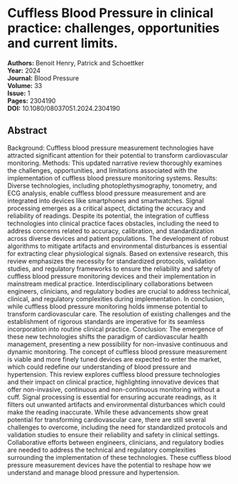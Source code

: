 # Cuffless Blood Pressure in clinical practice: challenges, opportunities and current limits.

**Authors:** Benoit Henry, Patrick and Schoettker  
**Year:** 2024  
**Journal:** Blood Pressure  
**Volume:** 33  
**Issue:** 1  
**Pages:** 2304190  
**DOI:** 10.1080/08037051.2024.2304190  

## Abstract
Background: Cuffless blood pressure measurement technologies have attracted significant attention for their potential to transform cardiovascular monitoring. Methods: This updated narrative review thoroughly examines the challenges, opportunities, and limitations associated with the implementation of cuffless blood pressure monitoring systems. Results: Diverse technologies, including photoplethysmography, tonometry, and ECG analysis, enable cuffless blood pressure measurement and are integrated into devices like smartphones and smartwatches. Signal processing emerges as a critical aspect, dictating the accuracy and reliability of readings. Despite its potential, the integration of cuffless technologies into clinical practice faces obstacles, including the need to address concerns related to accuracy, calibration, and standardization across diverse devices and patient populations. The development of robust algorithms to mitigate artifacts and environmental disturbances is essential for extracting clear physiological signals. Based on extensive research, this review emphasizes the necessity for standardized protocols, validation studies, and regulatory frameworks to ensure the reliability and safety of cuffless blood pressure monitoring devices and their implementation in mainstream medical practice. Interdisciplinary collaborations between engineers, clinicians, and regulatory bodies are crucial to address technical, clinical, and regulatory complexities during implementation. In conclusion, while cuffless blood pressure monitoring holds immense potential to transform cardiovascular care. The resolution of existing challenges and the establishment of rigorous standards are imperative for its seamless incorporation into routine clinical practice. Conclusion: The emergence of these new technologies shifts the paradigm of cardiovascular health management, presenting a new possibility for non-invasive continuous and dynamic monitoring. The concept of cuffless blood pressure measurement is viable and more finely tuned devices are expected to enter the market, which could redefine our understanding of blood pressure and hypertension. This review explores cuffless blood pressure technologies and their impact on clinical practice, highlighting innovative devices that offer non-invasive, continuous and non-continuous monitoring without a cuff. Signal processing is essential for ensuring accurate readings, as it filters out unwanted artifacts and environmental disturbances which could make the reading inaccurate. While these advancements show great potential for transforming cardiovascular care, there are still several challenges to overcome, including the need for standardized protocols and validation studies to ensure their reliability and safety in clinical settings. Collaborative efforts between engineers, clinicians, and regulatory bodies are needed to address the technical and regulatory complexities surrounding the implementation of these technologies. These cuffless blood pressure measurement devices have the potential to reshape how we understand and manage blood pressure and hypertension.

